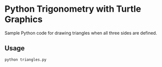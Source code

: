 # Python Trigonometry with Turtle Graphics

Sample Python code for drawing triangles when all three sides are defined.

## Usage

```bash
python triangles.py
```
